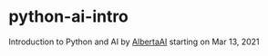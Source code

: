 # python-ai-intro
Introduction to Python and AI by [AlbertaAI](https://www.albertaai.org/) starting on Mar 13, 2021
